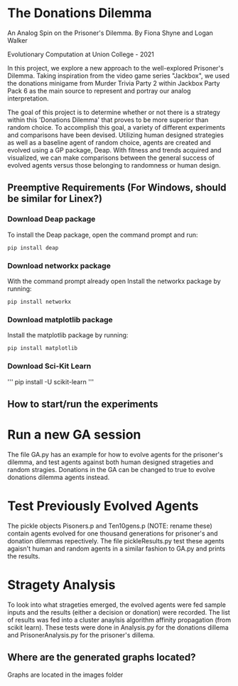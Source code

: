 # The Donations Dilemma
An Analog Spin on the Prisoner's Dilemma.
By Fiona Shyne and Logan Walker

Evolutionary Computation at Union College - 2021

In this project, we explore a new approach to the well-explored Prisoner's Dilemma.
Taking inspiration from the video game series "Jackbox", we used the donations
minigame from Murder Trivia Party 2 within Jackbox Party Pack 6 as the main
source to represent and portray our analog interpretation.

The goal of this project is to determine whether or not there is a
strategy within this 'Donations Dilemma' that proves to be more superior
than random choice. To accomplish this goal, a variety of different experiments
and comparisons have been devised. Utilizing human designed strategies as well
as a baseline agent of random choice, agents are created and evolved using a GP
package, Deap. With fitness and trends acquired and visualized, we can make
comparisons between the general success of evolved agents versus those
belonging to randomness or human design.


## Preemptive Requirements (For Windows, should be similar for Linex?)

### Download Deap package

To install the Deap package, open the command prompt and run:

```
pip install deap
```

### Download networkx package

With the command prompt already open
Install the networkx package by running:

```
pip install networkx
```

### Download matplotlib package

Install the matplotlib package by running:

```
pip install matplotlib
```

### Download Sci-Kit Learn

'''
pip install -U scikit-learn
'''

## How to start/run the experiments

# Run a new GA session 
The file GA.py has an example for how to evolve agents for the prisoner's dilemma, and test agents against both human designed strageties and random stragies. Donations in the GA can be changed to true to evolve donations dilemma agents instead. 

# Test Previously Evolved Agents 
The pickle objects Pisoners.p and Ten10gens.p (NOTE: rename these) contain agents evolved for one thousand generations for prisoner's and donation dilemmas repectively. The file pickleResults.py test these agents agaisn't human and random agents in a similar fashion to GA.py and prints the results. 

# Stragety Analysis 
To look into what strageties emerged, the evolved agents were fed sample inputs and the results (either a decision or donation) were recorded. The list of results was fed into a cluster anaylsis algorithm affinity propagation (from scikit learn). These tests were done in Analysis.py for the donations dillema and PrisonerAnalysis.py for the prisoner's dillema.  

## Where are the generated graphs located?
Graphs are located in the images folder

